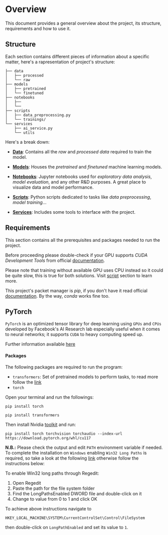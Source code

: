 # Overview

This document provides a general overview about the project, its structure, requirements and how to use it.

## Structure

Each section contains different pieces of information about a specific matter, here's a rapresentation of project's structure:

```
├── data
│   ├── processed
│   └── raw 
├── models
│   ├── pretrained
│   └── finetuned
├── notebooks
│   ├── 
│   └── 
├── scripts
│   ├── data_preprocessing.py
│   └── trainings/
└── services
    ├── ai_service.py
    └── utils
```

Here's a break down:

* **[Data](./data/README.md)**: Contains all the _raw_ and _processed data_ required to train the model.


* **[Models](./models/README.md)**: Houses the _pretrained_ and _finetuned_ machine learning models.


* **[Notebooks](./notebooks/README.md)**: Jupyter notebooks used for _exploratory data analysis_, _model evaluation_, and any other R&D purposes. A great place to visualize data and model performance.


* **[Scripts](./scripts/README.md)**: Python scripts dedicated to tasks like _data preprocessing_, _model training_...


* **[Services](./services/README.md)**: Includes some tools to interface with the project.



##  Requirements

This section contains all the prerequisites and packages needed to run the project. 

Before proceeding please double-check if your GPU supports _CUDA Development Tools_ from official [documentation](https://docs.nvidia.com/cuda/cuda-installation-guide-microsoft-windows/index.html#:~:text=You%20can%20verify%20that%20you,that%20GPU%20is%20CUDA%2Dcapable.).

Please note that training without available GPU uses CPU instead so it could be quite slow, this is true for both solutions. Visit [script](./scripts/README.md) section to learn more.

This project's packet manager is _pip_, if you don't have it read official [documentation](https://pip.pypa.io/en/stable/installation/). By the way, _conda_ works fine too.

##  PyTorch

`PyTorch` is an optimized tensor library for deep learning using `GPUs` and `CPUs` developed by Facebook's AI Research lab especially useful when it comes to neural networks; it supports `CUDA` to heavy computing speed up. 

Further information available [here](https://pytorch.org/docs/stable/index.html)

#### Packages

The following packages are required to run the program:

- `transformers`: Set of pretrained models to perform tasks, to read more follow the [link](https://pypi.org/project/transformers/)
- `torch`

Open your terminal and run the followings:

```
pip install torch

pip install transformers
```

Then install Nvidia [toolkit](https://developer.nvidia.com/cuda-downloads?target_os=Windows&target_arch=x86_64&target_version=Server2022&target_type=exe_local) and run:

```
pip install torch torchvision torchaudio --index-url https://download.pytorch.org/whl/cu117
```

**N.B.:** Please check the output and edit `PATH` environment variable if needed. To complete the installation on `Windows` enabling `Win32 Long Paths` is required, so take a look at the following [link](https://www.thewindowsclub.com/how-to-enable-or-disable-win32-long-paths-in-windows-11-10?utm_content=cmp-true) otherwise follow the instructions below:

To enable Win32 long paths through Regedit:

1. Open Regedit
2. Paste the path for the file system folder
3. Find the LongPathsEnabled DWORD file and double-click on it
4. Change to value from 0 to 1 and click OK

To achieve above instructions navigate to 

`HKEY_LOCAL_MACHINE\SYSTEM\CurrentControlSet\Control\FileSystem` 

then double-click on `LongPathEnabled` and set its value to `1`.






















